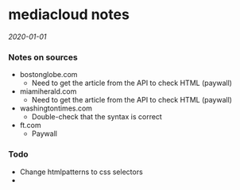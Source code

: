 # mediacloud notes
*2020-01-01*

### Notes on sources

* bostonglobe.com
    - Need to get the article from the API to check HTML (paywall)
* miamiherald.com
    - Need to get the article from the API to check HTML (paywall)
* washingtontimes.com
    - Double-check that the syntax is correct
* ft.com
    - Paywall

### Todo

* Change htmlpatterns to css selectors
* 
